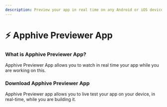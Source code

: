 ```yaml
---
description: Preview your app in real time on any Android or iOS device.
---
```


# ⚡️ Apphive Previewer App

### What is Apphive Previewer App?

Apphive Previewer App allows you to watch in real time your app while you are working on this. 

### Download Apphive Previewer App

Apphive Previewer app allows you to live test your app on your device, in real-time, while you are building it. 

